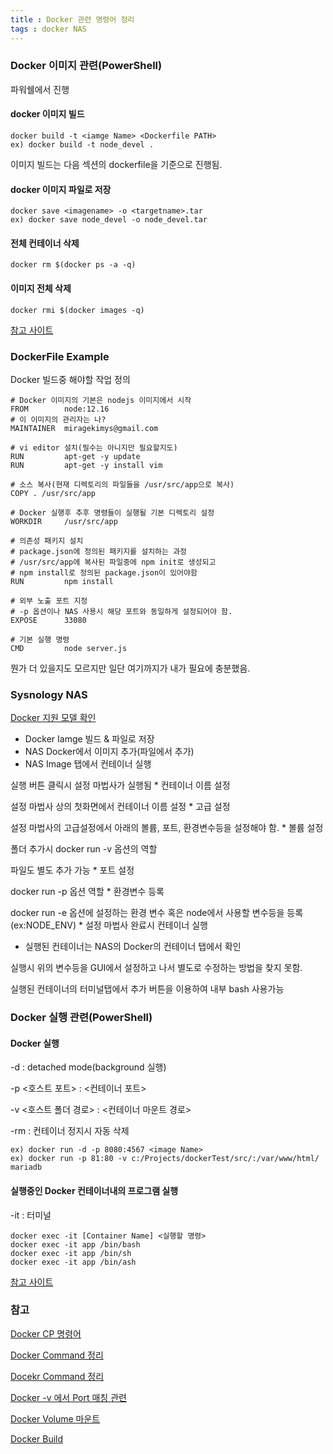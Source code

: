 ```yaml
---
title : Docker 관련 명령어 정리
tags : docker NAS
---
```

### Docker 이미지 관련(PowerShell)
파워쉘에서 진행
#### docker 이미지 빌드 
```
docker build -t <iamge Name> <Dockerfile PATH>
ex) docker build -t node_devel .
```
이미지 빌드는 다음 섹션의 dockerfile을 기준으로 진행됨.

#### docker 이미지 파일로 저장
```
docker save <imagename> -o <targetname>.tar
ex) docker save node_devel -o node_devel.tar
```

#### 전체 컨테이너 삭제
```
docker rm $(docker ps -a -q)
```
#### 이미지 전체 삭제
```
docker rmi $(docker images -q)
```
[참고 사이트](https://pandora.tistory.com/202)

### DockerFile Example
Docker 빌드중 해야할 작업 정의
```
# Docker 이미지의 기본은 nodejs 이미지에서 시작 
FROM        node:12.16
# 이 이미지의 관리자는 나?
MAINTAINER  miragekimys@gmail.com

# vi editor 설치(필수는 아니지만 필요할지도)
RUN         apt-get -y update
RUN         apt-get -y install vim
 
# 소스 복사(현재 디렉토리의 파일들을 /usr/src/app으로 복사)
COPY . /usr/src/app  
 
# Docker 실행후 추후 명령들이 실행될 기본 디렉토리 설정
WORKDIR     /usr/src/app

# 의존성 패키지 설치
# package.json에 정의된 패키지를 설치하는 과정 
# /usr/src/app에 복사된 파일중에 npm init로 생성되고
# npm install로 정의된 package.json이 있어야함
RUN         npm install
 
# 외부 노출 포트 지정
# -p 옵션이나 NAS 사용시 해당 포트와 동일하게 설정되어야 함. 
EXPOSE      33080

# 기본 실행 명령
CMD         node server.js
```
뭔가 더 있을지도 모르지만 일단 여기까지가 내가 필요에 충분했음.

### Sysnology NAS
[Docker 지원 모델 확인](https://www.synology.com/ko-kr/dsm/packages/Docker)
* Docker Iamge 빌드 & 파일로 저장
* NAS Docker에서 이미지 추가(파일에서 추가)
* NAS Image 탭에서 컨테이너 실행

실행 버튼 클릭시 설정 마법사가 실행됨
    * 컨테이너 이름 설정

설정 마법사 상의 첫화면에서 컨테이너 이름 설정
        * 고급 설정

설정 마법사의 고급설정에서 아래의 볼륨, 포트, 환경변수등을 설정해야 함.
            * 볼륨 설정 

폴더 추가시 docker run -v 옵션의 역할

파일도 별도 추가 가능
            * 포트 설정

docker run -p 옵션 역할
            * 환경변수 등록

docker run -e 옵션에 설정하는 환경 변수 혹은 node에서 사용할 변수등을 등록(ex:NODE_ENV)
    * 설정 마법사 완료시 컨테이너 실행 
* 실행된 컨테이너는 NAS의 Docker의 컨테이너 탭에서 확인 

실행시 위의 변수등을 GUI에서 설정하고 나서 별도로 수정하는 방법을 찾지 못함.

실행된 컨테이너의 터미널탭에서 추가 버튼을 이용하여 내부 bash 사용가능

### Docker 실행 관련(PowerShell)
#### Docker 실행
-d : detached mode(background 실행)

-p <호스트 포트> : <컨테이너 포트>

-v <호스트 폴더 경로> : <컨테이너 마운트 경로>

-rm : 컨테이너 정지시 자동 삭제
```
ex) docker run -d -p 8080:4567 <image Name>
ex) docker run -p 81:80 -v c:/Projects/dockerTest/src/:/var/www/html/ mariadb
```
#### 실행중인 Docker 컨테이너내의 프로그램 실행
-it : 터미널 
```
docker exec -it [Container Name] <실행할 명령>
docker exec -it app /bin/bash
docker exec -it app /bin/sh
docker exec -it app /bin/ash
```
[참고 사이트](http://pyrasis.com/book/DockerForTheReallyImpatient/Chapter20/28)

### 참고
[Docker CP 명령어](https://www.leafcats.com/163)

[Docker Command 정리](https://jungwoon.github.io/docker/2019/01/11/Docker-1/)

[Docekr Command 정리](http://pyrasis.com/Docker/Docker-HOWTO#stop)

[Docker -v 에서 Port 매칭 관련](https://stackoverflow.com/questions/48629001/trying-to-run-a-simple-express-server-on-a-docker-but-cant-access-any-routes)

[Docker Volume 마운트](https://stackoverflow.com/questions/47162825/docker-volumes-on-windows-10)

[Docker Build](https://subicura.com/2017/02/10/docker-guide-for-beginners-create-image-and-deploy.html#sinatra-%EC%9B%B9-%EC%95%A0%ED%94%8C%EB%A6%AC%EC%BC%80%EC%9D%B4%EC%85%98-%EC%83%98%ED%94%8C)